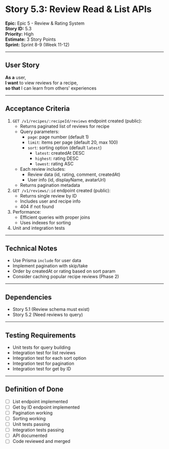 # Story 5.3: Review Read & List APIs

**Epic:** Epic 5 - Review & Rating System  
**Story ID:** 5.3  
**Priority:** High  
**Estimate:** 3 Story Points  
**Sprint:** Sprint 8-9 (Week 11-12)

---

## User Story

**As a** user,  
**I want** to view reviews for a recipe,  
**so that** I can learn from others' experiences

---

## Acceptance Criteria

1. `GET /v1/recipes/:recipeId/reviews` endpoint created (public):
   - Returns paginated list of reviews for recipe
   - Query parameters:
     - `page`: page number (default 1)
     - `limit`: items per page (default 20, max 100)
     - `sort`: sorting option (default `latest`)
       - `latest`: createdAt DESC
       - `highest`: rating DESC
       - `lowest`: rating ASC
   - Each review includes:
     - Review data (id, rating, comment, createdAt)
     - User info (id, displayName, avatarUrl)
   - Returns pagination metadata
2. `GET /v1/reviews/:id` endpoint created (public):
   - Returns single review by ID
   - Includes user and recipe info
   - 404 if not found
3. Performance:
   - Efficient queries with proper joins
   - Uses indexes for sorting
4. Unit and integration tests

---

## Technical Notes

- Use Prisma `include` for user data
- Implement pagination with skip/take
- Order by createdAt or rating based on sort param
- Consider caching popular recipe reviews (Phase 2)

---

## Dependencies

- Story 5.1 (Review schema must exist)
- Story 5.2 (Need reviews to query)

---

## Testing Requirements

- Unit tests for query building
- Integration test for list reviews
- Integration test for each sort option
- Integration test for pagination
- Integration test for get by ID

---

## Definition of Done

- [ ] List endpoint implemented
- [ ] Get by ID endpoint implemented
- [ ] Pagination working
- [ ] Sorting working
- [ ] Unit tests passing
- [ ] Integration tests passing
- [ ] API documented
- [ ] Code reviewed and merged
